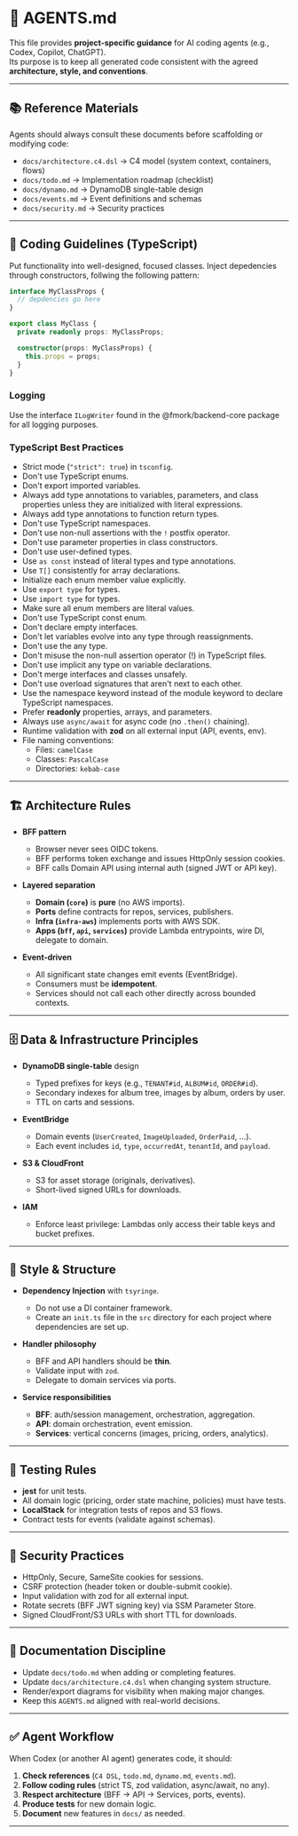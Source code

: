 # 🤖 AGENTS.md

This file provides **project-specific guidance** for AI coding agents (e.g., Codex, Copilot, ChatGPT).  
Its purpose is to keep all generated code consistent with the agreed **architecture, style, and conventions**.

---

## 📚 Reference Materials

Agents should always consult these documents before scaffolding or modifying code:

- `docs/architecture.c4.dsl` → C4 model (system context, containers, flows)
- `docs/todo.md` → Implementation roadmap (checklist)
- `docs/dynamo.md` → DynamoDB single-table design
- `docs/events.md` → Event definitions and schemas
- `docs/security.md` → Security practices

---

## 📝 Coding Guidelines (TypeScript)

Put functionality into well-designed, focused classes. Inject depedencies through constructors, follwing the following pattern:

```typescript
interface MyClassProps {
  // depdencies go here
}

export class MyClass {
  private readonly props: MyClassProps;

  constructor(props: MyClassProps) {
    this.props = props;
  }
}
```

### Logging

Use the interface `ILogWriter` found in the @fmork/backend-core package for all logging purposes.

### TypeScript Best Practices

- Strict mode (`"strict": true`) in `tsconfig`.
- Don't use TypeScript enums.
- Don't export imported variables.
- Always add type annotations to variables, parameters, and class properties unless they are initialized with literal expressions.
- Always add type annotations to function return types.
- Don't use TypeScript namespaces.
- Don't use non-null assertions with the `!` postfix operator.
- Don't use parameter properties in class constructors.
- Don't use user-defined types.
- Use `as const` instead of literal types and type annotations.
- Use `T[]` consistently for array declarations.
- Initialize each enum member value explicitly.
- Use `export type` for types.
- Use `import type` for types.
- Make sure all enum members are literal values.
- Don't use TypeScript const enum.
- Don't declare empty interfaces.
- Don't let variables evolve into any type through reassignments.
- Don't use the any type.
- Don't misuse the non-null assertion operator (!) in TypeScript files.
- Don't use implicit any type on variable declarations.
- Don't merge interfaces and classes unsafely.
- Don't use overload signatures that aren't next to each other.
- Use the namespace keyword instead of the module keyword to declare TypeScript namespaces.
- Prefer **readonly** properties, arrays, and parameters.
- Always use `async/await` for async code (no `.then()` chaining).
- Runtime validation with **zod** on all external input (API, events, env).
- File naming conventions:
  - Files: `camelCase`
  - Classes: `PascalCase`
  - Directories: `kebab-case`

---

## 🏗 Architecture Rules

- **BFF pattern**
  - Browser never sees OIDC tokens.
  - BFF performs token exchange and issues HttpOnly session cookies.
  - BFF calls Domain API using internal auth (signed JWT or API key).

- **Layered separation**
  - **Domain (`core`)** is **pure** (no AWS imports).
  - **Ports** define contracts for repos, services, publishers.
  - **Infra (`infra-aws`)** implements ports with AWS SDK.
  - **Apps (`bff`, `api`, `services`)** provide Lambda entrypoints, wire DI, delegate to domain.

- **Event-driven**
  - All significant state changes emit events (EventBridge).
  - Consumers must be **idempotent**.
  - Services should not call each other directly across bounded contexts.

---

## 🗄 Data & Infrastructure Principles

- **DynamoDB single-table** design
  - Typed prefixes for keys (e.g., `TENANT#id`, `ALBUM#id`, `ORDER#id`).
  - Secondary indexes for album tree, images by album, orders by user.
  - TTL on carts and sessions.

- **EventBridge**
  - Domain events (`UserCreated`, `ImageUploaded`, `OrderPaid`, …).
  - Each event includes `id`, `type`, `occurredAt`, `tenantId`, and `payload`.

- **S3 & CloudFront**
  - S3 for asset storage (originals, derivatives).
  - Short-lived signed URLs for downloads.

- **IAM**
  - Enforce least privilege: Lambdas only access their table keys and bucket prefixes.

---

## 🎨 Style & Structure

- **Dependency Injection** with `tsyringe`.
  - Do not use a DI container framework.
  - Create an `init.ts` file in the `src` directory for each project where dependencies are set up.

- **Handler philosophy**
  - BFF and API handlers should be **thin**.
  - Validate input with `zod`.
  - Delegate to domain services via ports.

- **Service responsibilities**
  - **BFF**: auth/session management, orchestration, aggregation.
  - **API**: domain orchestration, event emission.
  - **Services**: vertical concerns (images, pricing, orders, analytics).

---

## 🧪 Testing Rules

- **jest** for unit tests.
- All domain logic (pricing, order state machine, policies) must have tests.
- **LocalStack** for integration tests of repos and S3 flows.
- Contract tests for events (validate against schemas).

---

## 🔐 Security Practices

- HttpOnly, Secure, SameSite cookies for sessions.
- CSRF protection (header token or double-submit cookie).
- Input validation with zod for all external input.
- Rotate secrets (BFF JWT signing key) via SSM Parameter Store.
- Signed CloudFront/S3 URLs with short TTL for downloads.

---

## 📖 Documentation Discipline

- Update `docs/todo.md` when adding or completing features.
- Update `docs/architecture.c4.dsl` when changing system structure.
- Render/export diagrams for visibility when making major changes.
- Keep this `AGENTS.md` aligned with real-world decisions.

---

## ✅ Agent Workflow

When Codex (or another AI agent) generates code, it should:

1. **Check references** (`C4 DSL`, `todo.md`, `dynamo.md`, `events.md`).
2. **Follow coding rules** (strict TS, zod validation, async/await, no any).
3. **Respect architecture** (BFF → API → Services, ports, events).
4. **Produce tests** for new domain logic.
5. **Document** new features in `docs/` as needed.

---
